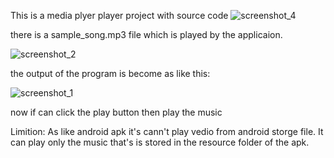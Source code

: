 This is a media plyer player project with source code
![screenshot_4](https://user-images.githubusercontent.com/47342679/52655900-1a2d3880-2eaa-11e9-8d13-486e2d651e13.png)

there is a sample_song.mp3 file which is played by the applicaion.

![screenshot_2](https://user-images.githubusercontent.com/47342679/52656370-1221c880-2eab-11e9-8ada-6094adfec982.png)

the output of the program is become as like this:

![screenshot_1](https://user-images.githubusercontent.com/47342679/52657442-89585c00-2ead-11e9-8d45-33520279a710.png)

now if can click the play button then play the music

Limition:
As like android apk it's cann't play vedio from android storge file. It can play only the music that's is stored in the resource folder of the apk.
